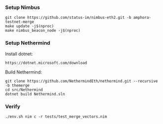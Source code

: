 ### Setup Nimbus
```
git clone https://github.com/status-im/nimbus-eth2.git -b amphora-testnet-merge
make update -j$(nproc)
make nimbus_beacon_node -j$(nproc)
```

### Setup Nethermind

Install dotnet:
```
https://dotnet.microsoft.com/download
```

Build Nethermind:
```
git clone https://github.com/NethermindEth/nethermind.git --recursive -b themerge
cd src/Nethermind
dotnet build Nethermind.sln
```

### Verify
```
./env.sh nim c -r tests/test_merge_vectors.nim
```